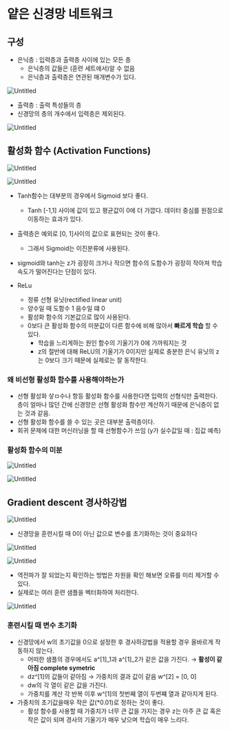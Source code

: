 # 얕은 신경망 네트워크

## 구성

- 은닉층 : 입력층과 출력층 사이에 있는 모든 층
    - 은닉층의 값들은 (훈련 세트에서)알 수 없음
    - 은닉층과 출력층은 연관된 매개변수가 있다.

![Untitled](%E1%84%8B%E1%85%A3%E1%87%80%E1%84%8B%E1%85%B3%E1%86%AB%20%E1%84%89%E1%85%B5%E1%86%AB%E1%84%80%E1%85%A7%E1%86%BC%E1%84%86%E1%85%A1%E1%86%BC%20%E1%84%82%E1%85%A6%E1%84%90%E1%85%B3%E1%84%8B%E1%85%AF%E1%84%8F%E1%85%B3%208bc610ad30524b928341c73f72eed4ab/Untitled.png)

- 출력층 : 출력 특성들의 층
- 신경망의 층의 개수에서 입력층은 제외된다.

![Untitled](%E1%84%8B%E1%85%A3%E1%87%80%E1%84%8B%E1%85%B3%E1%86%AB%20%E1%84%89%E1%85%B5%E1%86%AB%E1%84%80%E1%85%A7%E1%86%BC%E1%84%86%E1%85%A1%E1%86%BC%20%E1%84%82%E1%85%A6%E1%84%90%E1%85%B3%E1%84%8B%E1%85%AF%E1%84%8F%E1%85%B3%208bc610ad30524b928341c73f72eed4ab/Untitled%201.png)

## 활성화 함수 (Activation Functions)

![Untitled](%E1%84%8B%E1%85%A3%E1%87%80%E1%84%8B%E1%85%B3%E1%86%AB%20%E1%84%89%E1%85%B5%E1%86%AB%E1%84%80%E1%85%A7%E1%86%BC%E1%84%86%E1%85%A1%E1%86%BC%20%E1%84%82%E1%85%A6%E1%84%90%E1%85%B3%E1%84%8B%E1%85%AF%E1%84%8F%E1%85%B3%208bc610ad30524b928341c73f72eed4ab/Untitled%202.png)

![Untitled](%E1%84%8B%E1%85%A3%E1%87%80%E1%84%8B%E1%85%B3%E1%86%AB%20%E1%84%89%E1%85%B5%E1%86%AB%E1%84%80%E1%85%A7%E1%86%BC%E1%84%86%E1%85%A1%E1%86%BC%20%E1%84%82%E1%85%A6%E1%84%90%E1%85%B3%E1%84%8B%E1%85%AF%E1%84%8F%E1%85%B3%208bc610ad30524b928341c73f72eed4ab/Untitled%203.png)

- Tanh함수는 대부분의 경우에서 Sigmoid 보다 좋다.
    - Tanh [-1,1] 사이에 값이 있고 평균값이 0에 더 가깝다. 데이터 중심를 원점으로 이동하는 효과가 있다.
- 출력층은 예외로 [0, 1]사이의 값으로 표현되는 것이 좋다.
    - 그래서 Sigmoid는 이진분류에 사용된다.
- sigmoid와 tanh는 z가 굉장히 크거나 작으면 함수의 도함수가 굉장히 작아져 학습 속도가 떨어진다는 단점이 있다.

- ReLu
    - 정류 선형 유닛(rectified linear unit)
    - 양수일 때 도함수 1 음수일 떄 0
    - 활성화 함수의 기본값으로 많이 사용된다.
    - 0보다 큰 활성화 함수의 미분값이 다른 함수에 비해 많아서 **빠르게 학습** 할 수 있다.
        - 학습을 느리게하는 원인 함수의 기울기가 0에 가까워지는 것
        - z의 절반에 대해 ReLU의 기울기가 0이지만 실제로 충분한 은닉 유닛의 z는 0보다 크기 때문에 실제로는 잘 동작한다.
        

### 왜 비선형 활성화 함수를 사용해야하는가

- 선형 활성화 샇ㅁ수나 항등 활성화 함수를 사용한다면 입력의 선형식만 출력한다. 층이 얼마나 많던 간에 신경망은 선형 활성화 함수만 계산하기 때문에 은닉층이 없는 것과 같음.
- 선형 활성화 함수를 쓸 수 있는 곳은 대부분 출력층이다.
- 회귀 문제에 대한 머신러닝을 할 때 선형함수가 쓰임 (y가 실수값일 때 : 집값 예측)

### 활성화 함수의 미분

![Untitled](%E1%84%8B%E1%85%A3%E1%87%80%E1%84%8B%E1%85%B3%E1%86%AB%20%E1%84%89%E1%85%B5%E1%86%AB%E1%84%80%E1%85%A7%E1%86%BC%E1%84%86%E1%85%A1%E1%86%BC%20%E1%84%82%E1%85%A6%E1%84%90%E1%85%B3%E1%84%8B%E1%85%AF%E1%84%8F%E1%85%B3%208bc610ad30524b928341c73f72eed4ab/Untitled%204.png)

![Untitled](%E1%84%8B%E1%85%A3%E1%87%80%E1%84%8B%E1%85%B3%E1%86%AB%20%E1%84%89%E1%85%B5%E1%86%AB%E1%84%80%E1%85%A7%E1%86%BC%E1%84%86%E1%85%A1%E1%86%BC%20%E1%84%82%E1%85%A6%E1%84%90%E1%85%B3%E1%84%8B%E1%85%AF%E1%84%8F%E1%85%B3%208bc610ad30524b928341c73f72eed4ab/Untitled%205.png)

## Gradient descent 경사하강법

![Untitled](%E1%84%8B%E1%85%A3%E1%87%80%E1%84%8B%E1%85%B3%E1%86%AB%20%E1%84%89%E1%85%B5%E1%86%AB%E1%84%80%E1%85%A7%E1%86%BC%E1%84%86%E1%85%A1%E1%86%BC%20%E1%84%82%E1%85%A6%E1%84%90%E1%85%B3%E1%84%8B%E1%85%AF%E1%84%8F%E1%85%B3%208bc610ad30524b928341c73f72eed4ab/Untitled%206.png)

- 신경망을 훈련시킬 때 0이 아닌 값으로 변수를 초기화하는 것이 중요하다

![Untitled](%E1%84%8B%E1%85%A3%E1%87%80%E1%84%8B%E1%85%B3%E1%86%AB%20%E1%84%89%E1%85%B5%E1%86%AB%E1%84%80%E1%85%A7%E1%86%BC%E1%84%86%E1%85%A1%E1%86%BC%20%E1%84%82%E1%85%A6%E1%84%90%E1%85%B3%E1%84%8B%E1%85%AF%E1%84%8F%E1%85%B3%208bc610ad30524b928341c73f72eed4ab/Untitled%207.png)

![Untitled](%E1%84%8B%E1%85%A3%E1%87%80%E1%84%8B%E1%85%B3%E1%86%AB%20%E1%84%89%E1%85%B5%E1%86%AB%E1%84%80%E1%85%A7%E1%86%BC%E1%84%86%E1%85%A1%E1%86%BC%20%E1%84%82%E1%85%A6%E1%84%90%E1%85%B3%E1%84%8B%E1%85%AF%E1%84%8F%E1%85%B3%208bc610ad30524b928341c73f72eed4ab/Untitled%208.png)

- 역전파가 잘 되었는지 확인하는 방법은 차원을 확인 해보면 오류를 미리 제거할 수 있다.
- 실제로는 여러 훈련 샘플을 벡터화하여 처리한다.

![Untitled](%E1%84%8B%E1%85%A3%E1%87%80%E1%84%8B%E1%85%B3%E1%86%AB%20%E1%84%89%E1%85%B5%E1%86%AB%E1%84%80%E1%85%A7%E1%86%BC%E1%84%86%E1%85%A1%E1%86%BC%20%E1%84%82%E1%85%A6%E1%84%90%E1%85%B3%E1%84%8B%E1%85%AF%E1%84%8F%E1%85%B3%208bc610ad30524b928341c73f72eed4ab/Untitled%209.png)

### 훈련시킬 때 변수 초기화

- 신경망에서 w의 초기값을 0으로 설정한 후 경사하강법을 적용할 경우 올바르게 작동하지 않는다.
    - 어떠한 샘플의 경우에서도 a^[1]_1과 a^[1]_2가 같은 값을 가진다. → **활성이 같아짐 complete symetric**
    - dz^[1]의 값들이 같아짐 → 가중치의 결과 값이 같음 w^[2] = [0, 0]
    - dw의 각 열이 같은 값을 가진다.
    - 가중치를 계산 각 반복 이후 w^[1]의 첫번째 열이 두번쨰 열과 같아지게 된다.
- 가중치의 초기값을매우 작은 값(*0.01)로 정하는 것이 좋다.
    - 활성 함수를 사용할 때 가중치가 너무 큰 값을 가지는 경우 z는 아주 큰 값 혹은 작은 값이 되며 경사의 기울기가 매우 낮으며 학습이 매우 느리다.